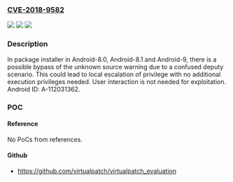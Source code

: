 ### [CVE-2018-9582](https://cve.mitre.org/cgi-bin/cvename.cgi?name=CVE-2018-9582)
![](https://img.shields.io/static/v1?label=Product&message=Android&color=blue)
![](https://img.shields.io/static/v1?label=Version&message=n%2Fa&color=blue)
![](https://img.shields.io/static/v1?label=Vulnerability&message=Elevation%20of%20privilege&color=brighgreen)

### Description

In package installer in Android-8.0, Android-8.1 and Android-9, there is a possible bypass of the unknown source warning due to a confused deputy scenario. This could lead to local escalation of privilege with no additional execution privileges needed. User interaction is not needed for exploitation. Android ID: A-112031362.

### POC

#### Reference
No PoCs from references.

#### Github
- https://github.com/virtualpatch/virtualpatch_evaluation

